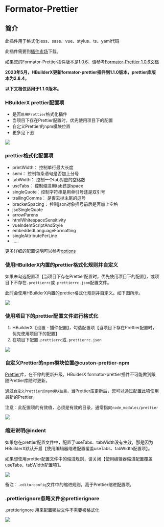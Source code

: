 # Formator-Prettier

<!--
keyword: format, prettier, 格式化
-->

## 简介

此插件用于格式化less、sass、vue、stylus、ts、yaml代码

此插件需要到[插件市场](https://ext.dcloud.net.cn/plugin?id=2025)下载。

如果您的Formator-Prettier插件版本是1.0.6，请参考[Formator-Prettier 1.0.6文档](/Tutorial/extension/prettier-1.0.6.md)

**2023年5月，HBuilderX更新formator-prettier插件到1.1.0版本，prettier库版本为2.8.4。**

**以下文档仅适用于1.1.0版本。**

### HBuilderX prettier配置项

- 是否`启用Prettier`格式化插件
- 当项目下存在Prettier配置时，优先使用项目下的配置
- 自定义Prettier的npm模块位置
- 更多见下图

<img src="https://web-assets.dcloud.net.cn/hbuilderx-doc/prettier_108_setting.jpg" class="hd-img" />

### prettier格式化配置项

- printWidth： 控制单行最大长度
- semi： 控制每条语句是否加上分号
- tabWidth： 控制一个tab对应的空格数
- useTabs： 控制缩进用tab还是space
- singleQuote：控制字符串是用单引号还是双引号
- trailingComma： 是否去掉末尾的逗号
- bracketSpacing： 控制json对象括号前后是否加上空格
- jsxSingleQuote
- arrowParens
- htmlWhitespaceSensitivity
- vueIndentScriptAndStyle
- embeddedLanguageFormatting
- singleAttributePerLine
- .....

更多详细的配置说明可以参考[options](https://prettier.io/docs/en/options.html)

### 使用HBuilderX内置的prettier格式化规则并自定义

如果未勾选配置项【当项目下存在Prettier配置时，优先使用项目下的配置】，或项目下不存在`.prettierrc`或`.prettierrc.json`配置文件。

此时会使用HBuilderX内置的prettier格式化规则并自定义。如下图所示。

<img src="https://web-assets.dcloud.net.cn/hbuilderx-doc/prettier_108_builtin_rules.jpg" class="hd-img" />

### 使用项目下的prettier配置文件进行格式化

1. HBuilderX【设置 - 插件配置】，勾选配置项【当项目下存在Prettier配置时，优先使用项目下的配置】
2. 在项目下配置`.prettierrc`或`.prettierrc.json`

<img src="https://web-assets.dcloud.net.cn/hbuilderx-doc/prettier_108_project_config.jpg" class="hd-img" />

### 自定义Prettier的npm模块位置@custon-prettier-npm

[Prettier](https://prettier.io/)库，在不停的更新升级，HBuiderX formator-prettier插件不可能做到跟随Prettier库随时更新。

通过`自定义Prettier的npm模块位置`，当Prettier库更新后，您可以通过配置此项使用最新的Prettier。

注意：此配置项的有效值，必须是有效的目录，通常指向`node_modules/prettier`

<img src="https://web-assets.dcloud.net.cn/hbuilderx-doc/prettier_108_custom_npm.jpg" class="hd-img" />

### 缩进说明@indent

如果您在prettier配置文件中，配置了useTabs、tabWidth没有生效，那是因为HBuilderX默认开启【使用编辑器缩进配置覆盖useTabs、tabWidth配置项】。

如果想使用prettier配置文件中的缩进规则，请关闭【使用编辑器缩进配置覆盖useTabs、tabWidth配置项】。

<img src="https://web-assets.dcloud.net.cn/hbuilderx-doc/prettier_108_code_indent.jpg" class="hd-img" />

备注：`.editorconfig`文件中的缩进规则，高于Prettier缩进配置项。

### .prettierignore忽略文件@prettierignore

.prettierignore 用来配置哪些文件不需要被格式化

<img src="https://web-assets.dcloud.net.cn/hbuilderx-doc/prettier_108_prettierignore.jpg" class="hd-img" />
